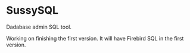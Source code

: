 # SussySQL

Dadabase admin SQL tool.

Working on finishing the first version.
It will have Firebird SQL in the first version.